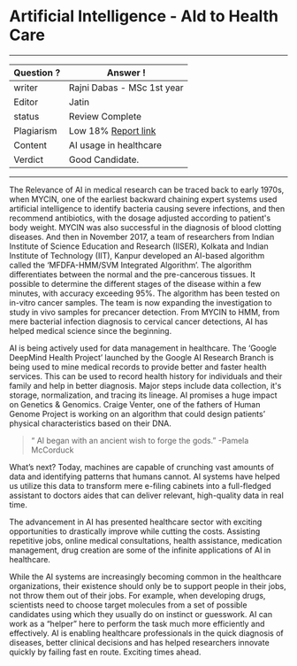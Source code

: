 # Artificial Intelligence - AId to Health Care

---
Question ? | Answer ! |
--- | --- |
writer | Rajni Dabas - MSc 1st year
Editor | Jatin
status | Review Complete
Plagiarism | Low 18% [Report link](./plag_reports/plag_aid_in_healthcare.pdf)
Content | AI usage in healthcare
Verdict | Good Candidate.
---

The Relevance of AI in medical research can be traced back to early 1970s, when MYCIN, one of the earliest backward chaining expert systems used artificial intelligence to identify bacteria causing severe infections, and then recommend antibiotics, with the dosage adjusted according to patient's body weight. MYCIN was also successful in the diagnosis of blood clotting diseases.
And then in November 2017, a team of researchers from Indian Institute of Science Education and Research (IISER), Kolkata and Indian Institute of Technology (IIT), Kanpur developed an AI-based algorithm called the 
‘MFDFA-HMM/SVM Integrated Algorithm’. The algorithm differentiates between the normal and the pre-cancerous tissues. It possible to determine the different stages of the disease within a few minutes, with accuracy exceeding 95%. The algorithm has been tested on in-vitro cancer samples. The team is now expanding the investigation to study in vivo samples for precancer detection. 
From MYCIN to HMM, from mere bacterial infection diagnosis to cervical cancer detections, AI has helped medical science since the beginning.

AI is being actively used for data management in healthcare.
The ‘Google DeepMind Health Project’ launched by the Google AI Research Branch is being used to mine medical records to provide better and faster health services. This can be used to record health history for individuals and their family and help in better diagnosis. Major steps include data collection, it's storage, normalization, and tracing its lineage.
AI promises a huge impact on Genetics & Genomics. Craige Venter, one of the fathers of Human Genome Project is working on an algorithm that could design patients’ physical characteristics based on their DNA. 

> “ AI began with an ancient wish to forge the gods.” -Pamela McCorduck

What’s next?
Today, machines are capable of crunching vast amounts of data and identifying patterns that humans cannot. AI systems have helped us utilize this data to transform mere e-filing cabinets into a full-fledged assistant to doctors aides that can deliver relevant, high-quality data in real time. 

The advancement in AI has presented healthcare sector with exciting opportunities to drastically improve while cutting the costs. Assisting repetitive jobs, online medical consultations, health assistance, medication management, drug creation are some of the infinite applications of AI in healthcare.

While the AI systems are increasingly becoming common in the healthcare organizations, their existence should only be to support people in their jobs, not throw them out of their jobs. For example, when developing drugs, scientists need to choose target molecules from a set of possible candidates using which they usually do on instinct or guesswork. AI can work as a “helper” here to perform the task much more efficiently and effectively. 
AI is enabling healthcare professionals in the quick diagnosis of diseases, better clinical decisions and has helped researchers innovate quickly by failing fast en route. Exciting times ahead.